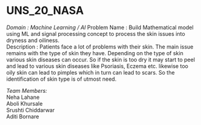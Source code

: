 # UNS_20_NASA

*Domain : Machine Learning / AI*
Problem Name : Build Mathematical model using ML and signal processing concept to process the skin issues into dryness and oiliness.<br>
Description : Patients face a lot of problems with their skin. The main issue remains with the type of skin they have. Depending on the type of skin various skin diseases can occur. So if the skin is too dry it may start to peel and lead to various skin diseases like Psoriasis, Eczema etc. likewise too oily skin can lead to pimples which in turn can lead to scars. So the identification of skin type is of utmost need.

*Team Members:<br>*
Neha Lahane<br>
Aboli Khursale<br>
Srushti Chiddarwar<br> 
Aditi Bornare<br>
